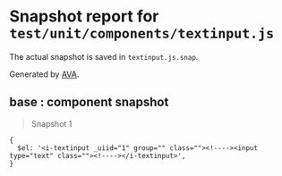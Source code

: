 # Snapshot report for `test/unit/components/textinput.js`

The actual snapshot is saved in `textinput.js.snap`.

Generated by [AVA](https://ava.li).

## base : component snapshot

> Snapshot 1

    {
      $el: '<i-textinput _uiid="1" group="" class=""><!----><input type="text" class=""><!----></i-textinput>',
    }
